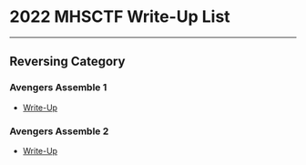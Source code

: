 # 2022 MHSCTF Write-Up List

* * *

## Reversing Category

### Avengers Assemble 1

- [Write-Up](./avengers1/README.md)

### Avengers Assemble 2

- [Write-Up](./avengers2/README.md)
